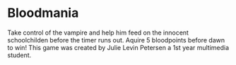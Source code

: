 # Bloodmania

Take control of the vampire and help him feed on the innocent schoolchilden before the timer runs out. Aquire 5 bloodpoints before dawn to win!
This game was created by Julie Levin Petersen a 1st year multimedia student.
